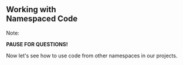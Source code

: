 ## Working with<br>Namespaced Code

Note:

**PAUSE FOR QUESTIONS!**

Now let's see how to use code from other namespaces in our projects.
